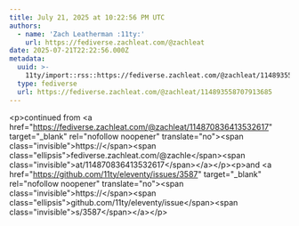 ```yaml
---
title: July 21, 2025 at 10:22:56 PM UTC
authors:
  - name: 'Zach Leatherman :11ty:'
    url: https://fediverse.zachleat.com/@zachleat
date: 2025-07-21T22:22:56.000Z
metadata:
  uuid: >-
    11ty/import::rss::https://fediverse.zachleat.com/@zachleat/114893558707913685
  type: fediverse
  url: https://fediverse.zachleat.com/@zachleat/114893558707913685
---
```

\<p>continued from \<a href="https://fediverse.zachleat.com/@zachleat/114870836413532617" target="\_blank" rel="nofollow noopener" translate="no">\<span class="invisible">https://\</span>\<span class="ellipsis">fediverse.zachleat.com/@zachle\</span>\<span class="invisible">at/114870836413532617\</span>\</a>\</p>\<p>and \<a href="https://github.com/11ty/eleventy/issues/3587" target="\_blank" rel="nofollow noopener" translate="no">\<span class="invisible">https://\</span>\<span class="ellipsis">github.com/11ty/eleventy/issue\</span>\<span class="invisible">s/3587\</span>\</a>\</p>